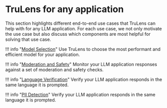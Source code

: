 # TruLens for any application

This section highlights different end-to-end use cases that TruLens can help with for any LLM application. For each use case, we not only motivate the use case but also discuss which components are most helpful for solving that use case.

!!! info "[Model Selection](https://colab.research.google.com/github/truera/trulens/blob/main/trulens_eval/examples/expositional/models/model_comparison.ipynb)"
    Use TruLens to choose the most performant and efficient model for your application.

!!! info "[Moderation and Safety](https://colab.research.google.com/github/truera/trulens/blob/main/trulens_eval/examples/expositional/models/moderation.ipynb)"
    Monitor your LLM application responses against a set of moderation and safety checks.

!!! info "[Language Verification](https://colab.research.google.com/github/truera/trulens/blob/main/trulens_eval/examples/expositional/models/language_verification.ipynb)"
    Verify your LLM application responds in the same language it is prompted.

!!! info "[PII Detection](https://colab.research.google.com/github/truera/trulens/blob/main/trulens_eval/examples/expositional/models/pii_detection.ipynb)"
    Verify your LLM application responds in the same language it is prompted.